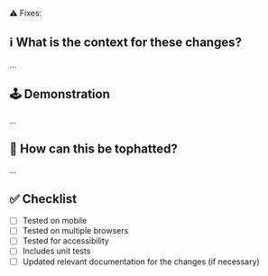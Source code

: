 <!--
  ☝️ How to write a good PR title:
  - Prefix it with the type of PR, e.g. [feature|bugfix|chore]
  - Start with a verb, for example: Add, Delete, Improve, Fix
  - Prefix it with [WIP] while it’s a work in progress
-->
⚠️ Fixes: <!-- Paste a link to the relevant issue here (if one exists) -->

## ℹ️ What is the context for these changes?
<!-- Share what you're changing, and if necessary, the path you chose and why. -->

...

## 🕹️ Demonstration

<!--
  Showcase what you've created!

  - Before / after screenshots are appreciated for UI changes.
  - Videos may help better explain the changes being made in larger codebase changes.
  - If you include an animated gif showing your change, wrapping it in a details tag is recommended. Gifs usually autoplay, which can cause accessibility issues for people reviewing your PR:

    <details>
      <summary>Summary of your gif(s)</summary>
      <img src="..." alt="Description of what the gif shows">
    </details>
-->

...

<!-- ℹ️ Delete the following for small / trivial changes -->

## 🎩 How can this be tophatted?
<!--
  1. Give as much information as needed to test the changes introduced in this PR.
  2. For changes that might require additional user testing, we recommend using CodeSandbox in conjunction with the `/snapit` command.
    - `/snapit` will create a snapshot version of the package which can be installed in a CodeSandbox environment that folks can use to test the changes introduced.
    - You can find out more information about `/snapit` and CodeSandbox usage in the Contributing guide.
-->

...

## ✅ Checklist
<!-- If any of the following are not relevant you may strike them out using the ~ character before and after the checklist item's label. -->

- [ ] Tested on mobile
- [ ] Tested on multiple browsers
- [ ] Tested for accessibility
- [ ] Includes unit tests
- [ ] Updated relevant documentation for the changes (if necessary)
